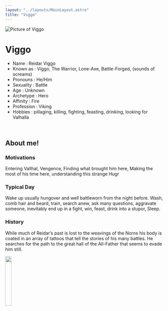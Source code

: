 ```yaml
---
layout: "../layouts/MainLayout.astro"
title: "Viggo"
---
```


<img id="ProfilePic" src="../images/Viggo.png" alt="Picture of Viggo">

# Viggo

- Name : Reidar Viggo
- Known as : Viggo, The Warrior, Lone-Axe, Battle-Forged, (sounds of screams)
- Pronouns : He/Him
- Sexuality : Battle
- Age : Unknown
- Archetype : Hero
- Affinity : Fire
- Profession : Viking
- Hobbies : pillaging, killing, fighting, feasting, drinking, looking for Valhalla

<br />

## About me!
### Motivations
Entering Vallhal, Vengence, Finding what brought him here, Making the most of his time here, understanding this strange Hugr
    
### Typical Day
Wake up usually hungover and well battleworn from the night before. Wash, comb hair and beard, train, search anew, ask many questions, aggravate someone, inevitably end up in a fight, win, feast, drink into a stupor, Sleep.
    
### History
While much of Reidar’s past is lost to the weavings of the Norns his body is coated in an array of tattoos that tell the stories of his many battles. He searches for the path to the great hall of the All-Father that seems to evade him still. 

<a href = "Viggo_sheet" >
    <img src = "../images/Viggo_sheet.jpg" width = 20%>
</a>